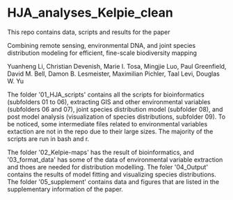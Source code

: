 # HJA_analyses_Kelpie_clean
This repo contains data, scripts and results for the paper 

Combining remote sensing, environmental DNA, and joint species distribution modeling for efficient, fine-scale biodiversity mapping

Yuanheng Li, Christian Devenish, Marie I. Tosa, Mingjie Luo, Paul Greenfield, David M. Bell, Damon B. Lesmeister, Maximilian Pichler, Taal Levi, Douglas W. Yu

The folder '01_HJA_scripts' contains all the scripts for bioinformatics (subfolders 01 to 06), extracting GIS and other
environmental variables (subfolders 06 and 07), joint species distribution model (subfolder 08), and post model analysis
(visualization of species distributions, subfolder 09). To be noticed, some intermediate files related to environmental
variables extaction are not in the repo due to their large sizes. The majority of the scripts are run in bash and r.

The folder '02_Kelpie-maps' has the result of bioinformatics, and '03_format_data' has some of the data of environmental 
variable extraction and thoes are needed for distribution modelling. The foler '04_Output' contains the results of model
fitting and visualizing species distributions. The folder '05_supplement' contains data and figures that are listed in 
the supplementary information of the paper.

